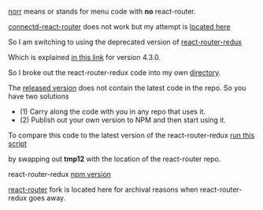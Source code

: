 
[norr](https://github.com/stormasm/florida-mui-menu-react-router-redux/tree/master/norr) means or stands for menu code with **no** react-router.

[connectd-react-router](https://github.com/supasate/connected-react-router)
does not work but my attempt is
[located here](https://github.com/stormtracks/florida-mui-menu-connected)

So I am switching to using the deprecated version of
[react-router-redux](https://github.com/ReactTraining/react-router/tree/master/packages/react-router-redux)

Which is explained [in this link](https://github.com/ReactTraining/react-router/releases/tag/v4.3.0) for version 4.3.0.

So I broke out the react-router-redux code into my own
[directory](https://github.com/stormasm/florida-mui-menu-react-router-redux/tree/master/fl15/src/rrr).

The [released version](https://www.npmjs.com/package/react-router-redux/v/5.0.0-alpha.9) does not contain the latest code in the repo. So you have two solutions

* (1) Carry along the code with you in any repo that uses it.
* (2) Publish out your own version to NPM and then start using it.

To compare this code to the latest version of the react-router-redux
[run this script](https://github.com/stormasm/florida-mui-menu-react-router-redux/blob/master/fl15/compare)

by swapping out **tmp12** with the location of the react-router repo.

react-router-redux [npm version](https://www.npmjs.com/package/react-router-redux/v/5.0.0-alpha.9)

[react-router](https://github.com/stormdock/react-router) fork is located
here for archival reasons when react-router-redux goes away.
